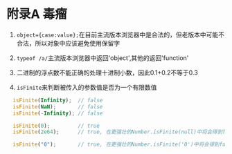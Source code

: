 # 附录A 毒瘤

1. `object={case:value};`在目前主流版本浏览器中是合法的，但老版本中可能不合法，所以对象中应该避免使用保留字

2. `typeof /a/`主流版本浏览器中返回'object',其他的返回'function'

3. 二进制的浮点数不能正确的处理十进制小数，因此0.1+0.2不等于0.3

4. `isFinite`来判断被传入的参数值是否为一个有限数值
```js
  isFinite(Infinity);  // false
  isFinite(NaN);       // false
  isFinite(-Infinity); // false

  isFinite(0);         // true
  isFinite(2e64);      // true, 在更强壮的Number.isFinite(null)中将会得到false

  isFinite("0");       // true, 在更强壮的Number.isFinite('0')中将会得到false
```